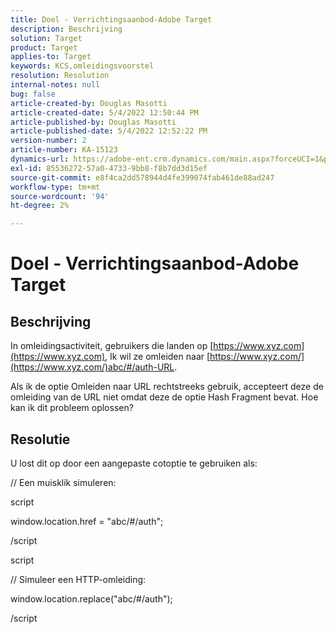 ```yaml
---
title: Doel - Verrichtingsaanbod-Adobe Target
description: Beschrijving
solution: Target
product: Target
applies-to: Target
keywords: KCS,omleidingsvoorstel
resolution: Resolution
internal-notes: null
bug: false
article-created-by: Douglas Masotti
article-created-date: 5/4/2022 12:50:44 PM
article-published-by: Douglas Masotti
article-published-date: 5/4/2022 12:52:22 PM
version-number: 2
article-number: KA-15123
dynamics-url: https://adobe-ent.crm.dynamics.com/main.aspx?forceUCI=1&pagetype=entityrecord&etn=knowledgearticle&id=721ba4cb-a8cb-ec11-a7b6-6045bd00d7cd
exl-id: 85536272-57a0-4733-9bb8-f8b7dd3d15ef
source-git-commit: e8f4ca2dd578944d4fe399074fab461de88ad247
workflow-type: tm+mt
source-wordcount: '94'
ht-degree: 2%

---
```


# Doel - Verrichtingsaanbod-Adobe Target

## Beschrijving


In omleidingsactiviteit, gebruikers die landen op [https://www.xyz.com](https://www.xyz.com), Ik wil ze omleiden naar [https://www.xyz.com/](https://www.xyz.com/)abc/#/auth-URL.

Als ik de optie Omleiden naar URL rechtstreeks gebruik, accepteert deze de omleiding van de URL niet omdat deze de optie Hash Fragment bevat. Hoe kan ik dit probleem oplossen?


## Resolutie


U lost dit op door een aangepaste cotoptie te gebruiken als:



// Een muisklik simuleren:

script

window.location.href = &quot;abc/#/auth&quot;;

/script

script



// Simuleer een HTTP-omleiding:

window.location.replace(&quot;abc/#/auth&quot;);

/script

